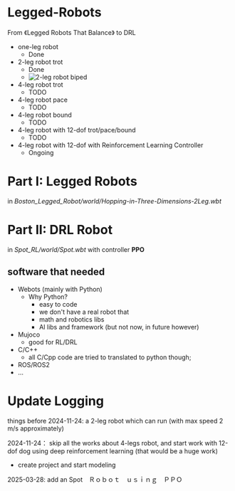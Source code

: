 # Legged-Robots

From 《Legged Robots That Balance》 to DRL

- one-leg robot
  - Done
- 2-leg robot trot
  - Done
  - ![2-leg robot biped](Boston_Legged_Robot/images/2-leg-biped-robot/Biping-in-Three-Dimensions-2Leg.gif)
- 4-leg robot trot
  - TODO
- 4-leg robot pace
  - TODO
- 4-leg robot bound
  - TODO
- 4-leg robot with 12-dof trot/pace/bound
  - TODO
- 4-leg robot with 12-dof with Reinforcement Learning Controller
  - Ongoing

# Part I: Legged Robots
in *Boston_Legged_Robot/world/Hopping-in-Three-Dimensions-2Leg.wbt*

# Part II: DRL Robot
in *Spot_RL/world/Spot.wbt* with controller **PPO**

## software that needed
- Webots (mainly with Python)
  - Why Python?
    - easy to code
    - we don't have a real robot that
    - math and robotics libs
    - AI libs and framework (but not now, in future however)
- Mujoco
  - good for RL/DRL
- C/C++
  - all C/Cpp code are tried to translated to python though;
- ROS/ROS2
- ...


# Update Logging
things before 2024-11-24:
a 2-leg robot which can run (with max speed 2 m/s approximately)

2024-11-24：
skip all the works about 4-legs robot, and start work with 12-dof dog using deep reinforcement learning (that would be a huge work)
- create project and start modeling

2025-03-28:
add an Spot　Ｒｏｂｏｔ　ｕｓｉｎｇ　ＰＰＯ